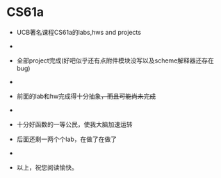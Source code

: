# CS61a
- UCB著名课程CS61a的labs,hws and projects
- 
- 全部project完成(好吧似乎还有点附件模块没写以及scheme解释器还存在bug)
- 
- 前面的lab和hw完成得十分抽象~~，而且可能尚未完成~~ 
- 
- 十分好函数的一等公民，使我大脑加速运转

- 后面还剩一两个个lab，在做了在做了
- 
* 以上，祝您阅读愉快。